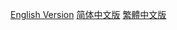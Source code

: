 <a target="_blank" href="README.en_us.md">English Version</a>
<a target="_blank" href="README.zh_cn.md">简体中文版</a>
<a target="_blank" href="README.zh_tw.md">繁體中文版</a>